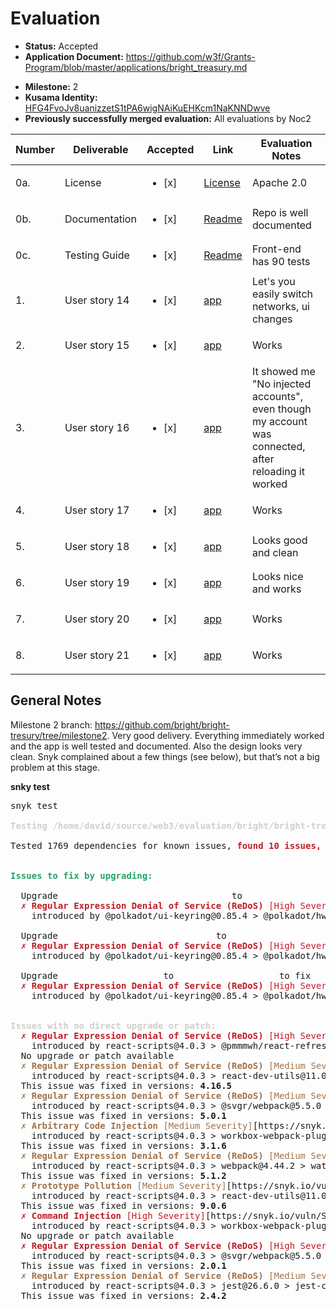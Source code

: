 # Evaluation

- **Status:** Accepted
- **Application Document:** https://github.com/w3f/Grants-Program/blob/master/applications/bright_treasury.md
* **Milestone:** 2
* **Kusama Identity:** [HFG4FvoJv8uanizzetS1tPA6wigNAiKuEHKcm1NaKNNDwve](https://polkascan.io/pre/kusama/account/HFG4FvoJv8uanizzetS1tPA6wigNAiKuEHKcm1NaKNNDwve)
* **Previously successfully merged evaluation:** All evaluations by Noc2

| Number | Deliverable | Accepted | Link | Evaluation Notes |
| ------ | ----------- | -------- | ---- |----------------- |
| 0a. | License | <ul><li>[x] </li></ul> | [License](https://github.com/bright/bright-tresury/blob/master/LICENSE.md)  | Apache 2.0 |
| 0b. | Documentation | <ul><li>[x] </li></ul> | [Readme](https://github.com/bright/bright-tresury/blob/milestone1/README.md) |  Repo is well documented |
| 0c. | Testing Guide | <ul><li>[x] </li></ul> | [Readme](https://github.com/bright/bright-tresury/blob/milestone1/README.md) | Front-end has 90 tests	|
|	1.	|	User story 14	|	<ul><li>[x] </li></ul> | [app](https://testing.treasury.brightinventions.pl/?networkId=development-2)  |  Let's you easily switch networks, ui changes	|
|	2.	|	User story 15	|	<ul><li>[x] </li></ul> | [app](https://testing.treasury.brightinventions.pl/ideas/new?networkId=development-2)  |  Works	|
|	3.	|	User story 16	|	<ul><li>[x] </li></ul> | [app](https://testing.treasury.brightinventions.pl/ideas?filter=mine)  |  It showed me "No injected accounts", even though my account was connected, after reloading it worked	|
|	4.	|	User story 17	|	<ul><li>[x] </li></ul> | [app](https://testing.treasury.brightinventions.pl/ideas?filter=mine)  |  Works	|
|	5.	|	User story 18	|	<ul><li>[x] </li></ul> | [app](https://testing.treasury.brightinventions.pl/stats?networkId=polkadot)  | Looks good and clean |
|	6.	|	User story 19	|	<ul><li>[x] </li></ul> | [app](https://testing.treasury.brightinventions.pl/?networkId=development-2)  | Looks nice and works|
|	7.	|	User story 20	|	<ul><li>[x] </li></ul> | [app](https://testing.treasury.brightinventions.pl/)  |  Works	|
|	8.	|	User story 21	|	<ul><li>[x] </li></ul> | [app](https://testing.treasury.brightinventions.pl/)  |  Works | 

## General Notes

Milestone 2 branch: https://github.com/bright/bright-tresury/tree/milestone2. Very good delivery. Everything immediately worked and the app is well tested and documented. Also the design looks very clean. Snyk complained about a few things (see below), but that’s not a big problem at this stage. 

**snky test**

<pre>snyk test

<font color="#D0CFCC"><b>Testing /home/david/source/web3/evaluation/bright/bright-tresury/www...</b></font>

Tested 1769 dependencies for known issues, <font color="#C01C28"><b>found 10 issues, 17 vulnerable paths.</b></font>


<font color="#26A269"><b>Issues to fix by upgrading:</b></font>

  Upgrade <font color="#FFFFFF"><b>@testing-library/jest-dom@4.2.4</b></font> to <font color="#FFFFFF"><b>@testing-library/jest-dom@5.1.0</b></font> to fix
<font color="#C01C28">  ✗ </font><font color="#C01C28"><b>Regular Expression Denial of Service (ReDoS)</b></font><font color="#C01C28"> [High Severity]</font>[https://snyk.io/vuln/SNYK-JS-ANSIREGEX-1583908] in <b>ansi-regex@3.0.0</b>
    introduced by @polkadot/ui-keyring@0.85.4 &gt; @polkadot/hw-ledger@7.4.1 &gt; @polkadot/hw-ledger-transports@7.4.1 &gt; @ledgerhq/hw-transport-node-hid-singleton@6.7.0 &gt; @ledgerhq/hw-transport-node-hid-noevents@6.7.0 &gt; node-hid@2.1.1 &gt; prebuild-install@6.1.4 &gt; npmlog@4.1.2 &gt; gauge@2.7.4 &gt; wide-align@1.1.3 &gt; string-width@2.1.1 &gt; strip-ansi@4.0.0 &gt; ansi-regex@3.0.0 and <font color="#33C7DE">4</font> other path(s)

  Upgrade <font color="#FFFFFF"><b>@testing-library/react@9.5.0</b></font> to <font color="#FFFFFF"><b>@testing-library/react@10.0.0</b></font> to fix
<font color="#C01C28">  ✗ </font><font color="#C01C28"><b>Regular Expression Denial of Service (ReDoS)</b></font><font color="#C01C28"> [High Severity]</font>[https://snyk.io/vuln/SNYK-JS-ANSIREGEX-1583908] in <b>ansi-regex@3.0.0</b>
    introduced by @polkadot/ui-keyring@0.85.4 &gt; @polkadot/hw-ledger@7.4.1 &gt; @polkadot/hw-ledger-transports@7.4.1 &gt; @ledgerhq/hw-transport-node-hid-singleton@6.7.0 &gt; @ledgerhq/hw-transport-node-hid-noevents@6.7.0 &gt; node-hid@2.1.1 &gt; prebuild-install@6.1.4 &gt; npmlog@4.1.2 &gt; gauge@2.7.4 &gt; wide-align@1.1.3 &gt; string-width@2.1.1 &gt; strip-ansi@4.0.0 &gt; ansi-regex@3.0.0 and <font color="#33C7DE">4</font> other path(s)

  Upgrade <font color="#FFFFFF"><b>@types/jest@24.9.1</b></font> to <font color="#FFFFFF"><b>@types/jest@25.1.0</b></font> to fix
<font color="#C01C28">  ✗ </font><font color="#C01C28"><b>Regular Expression Denial of Service (ReDoS)</b></font><font color="#C01C28"> [High Severity]</font>[https://snyk.io/vuln/SNYK-JS-ANSIREGEX-1583908] in <b>ansi-regex@3.0.0</b>
    introduced by @polkadot/ui-keyring@0.85.4 &gt; @polkadot/hw-ledger@7.4.1 &gt; @polkadot/hw-ledger-transports@7.4.1 &gt; @ledgerhq/hw-transport-node-hid-singleton@6.7.0 &gt; @ledgerhq/hw-transport-node-hid-noevents@6.7.0 &gt; node-hid@2.1.1 &gt; prebuild-install@6.1.4 &gt; npmlog@4.1.2 &gt; gauge@2.7.4 &gt; wide-align@1.1.3 &gt; string-width@2.1.1 &gt; strip-ansi@4.0.0 &gt; ansi-regex@3.0.0 and <font color="#33C7DE">4</font> other path(s)


<font color="#D0CFCC"><b>Issues with no direct upgrade or patch:</b></font>
<font color="#C01C28">  ✗ </font><font color="#C01C28"><b>Regular Expression Denial of Service (ReDoS)</b></font><font color="#C01C28"> [High Severity]</font>[https://snyk.io/vuln/SNYK-JS-ANSIHTML-1296849] in <b>ansi-html@0.0.7</b>
    introduced by react-scripts@4.0.3 &gt; @pmmmwh/react-refresh-webpack-plugin@0.4.3 &gt; ansi-html@0.0.7 and <font color="#33C7DE">1</font> other path(s)
  No upgrade or patch available
<font color="#A2734C">  ✗ </font><font color="#A2734C"><b>Regular Expression Denial of Service (ReDoS)</b></font><font color="#A2734C"> [Medium Severity]</font>[https://snyk.io/vuln/SNYK-JS-BROWSERSLIST-1090194] in <b>browserslist@4.14.2</b>
    introduced by react-scripts@4.0.3 &gt; react-dev-utils@11.0.4 &gt; browserslist@4.14.2
  This issue was fixed in versions: <b>4.16.5</b>
<font color="#A2734C">  ✗ </font><font color="#A2734C"><b>Regular Expression Denial of Service (ReDoS)</b></font><font color="#A2734C"> [Medium Severity]</font>[https://snyk.io/vuln/SNYK-JS-CSSWHAT-1298035] in <b>css-what@3.4.2</b>
    introduced by react-scripts@4.0.3 &gt; @svgr/webpack@5.5.0 &gt; @svgr/plugin-svgo@5.5.0 &gt; svgo@1.3.2 &gt; css-select@2.1.0 &gt; css-what@3.4.2
  This issue was fixed in versions: <b>5.0.1</b>
<font color="#A2734C">  ✗ </font><font color="#A2734C"><b>Arbitrary Code Injection</b></font><font color="#A2734C"> [Medium Severity]</font>[https://snyk.io/vuln/SNYK-JS-EJS-1049328] in <b>ejs@2.7.4</b>
    introduced by react-scripts@4.0.3 &gt; workbox-webpack-plugin@5.1.4 &gt; workbox-build@5.1.4 &gt; @surma/rollup-plugin-off-main-thread@1.4.2 &gt; ejs@2.7.4
  This issue was fixed in versions: <b>3.1.6</b>
<font color="#A2734C">  ✗ </font><font color="#A2734C"><b>Regular Expression Denial of Service (ReDoS)</b></font><font color="#A2734C"> [Medium Severity]</font>[https://snyk.io/vuln/SNYK-JS-GLOBPARENT-1016905] in <b>glob-parent@3.1.0</b>
    introduced by react-scripts@4.0.3 &gt; webpack@4.44.2 &gt; watchpack@1.7.5 &gt; watchpack-chokidar2@2.0.1 &gt; chokidar@2.1.8 &gt; glob-parent@3.1.0
  This issue was fixed in versions: <b>5.1.2</b>
<font color="#A2734C">  ✗ </font><font color="#A2734C"><b>Prototype Pollution</b></font><font color="#A2734C"> [Medium Severity]</font>[https://snyk.io/vuln/SNYK-JS-IMMER-1540542] in <b>immer@8.0.1</b>
    introduced by react-scripts@4.0.3 &gt; react-dev-utils@11.0.4 &gt; immer@8.0.1
  This issue was fixed in versions: <b>9.0.6</b>
<font color="#C01C28">  ✗ </font><font color="#C01C28"><b>Command Injection</b></font><font color="#C01C28"> [High Severity]</font>[https://snyk.io/vuln/SNYK-JS-LODASHTEMPLATE-1088054] in <b>lodash.template@4.5.0</b>
    introduced by react-scripts@4.0.3 &gt; workbox-webpack-plugin@5.1.4 &gt; workbox-build@5.1.4 &gt; lodash.template@4.5.0
  No upgrade or patch available
<font color="#C01C28">  ✗ </font><font color="#C01C28"><b>Regular Expression Denial of Service (ReDoS)</b></font><font color="#C01C28"> [High Severity]</font>[https://snyk.io/vuln/SNYK-JS-NTHCHECK-1586032] in <b>nth-check@1.0.2</b>
    introduced by react-scripts@4.0.3 &gt; @svgr/webpack@5.5.0 &gt; @svgr/plugin-svgo@5.5.0 &gt; svgo@1.3.2 &gt; css-select@2.1.0 &gt; nth-check@1.0.2
  This issue was fixed in versions: <b>2.0.1</b>
<font color="#A2734C">  ✗ </font><font color="#A2734C"><b>Regular Expression Denial of Service (ReDoS)</b></font><font color="#A2734C"> [Medium Severity]</font>[https://snyk.io/vuln/SNYK-JS-PROMPTS-1729737] in <b>prompts@2.4.0</b>
    introduced by react-scripts@4.0.3 &gt; jest@26.6.0 &gt; jest-cli@26.6.3 &gt; prompts@2.4.1 and <font color="#33C7DE">2</font> other path(s)
  This issue was fixed in versions: <b>2.4.2</b>
</pre>